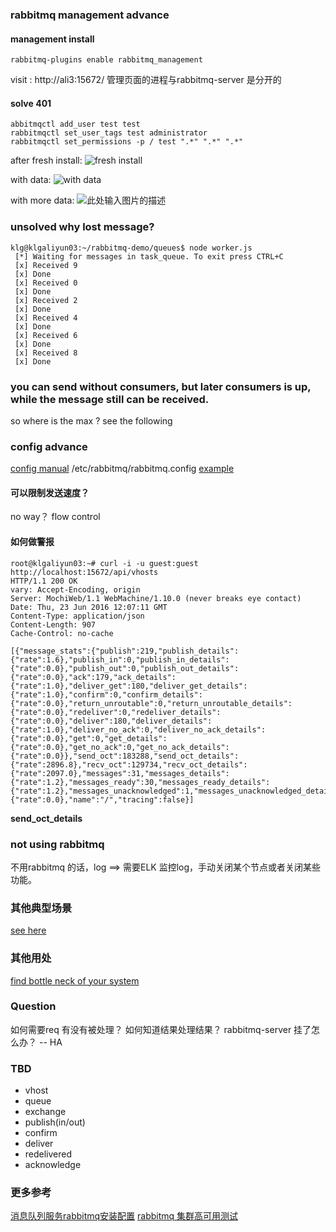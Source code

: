 ### rabbitmq management advance

#### management install 

	rabbitmq-plugins enable rabbitmq_management

visit : http://ali3:15672/
管理页面的进程与rabbitmq-server 是分开的


#### solve 401 

	abbitmqctl add_user test test
	rabbitmqctl set_user_tags test administrator
	rabbitmqctl set_permissions -p / test ".*" ".*" ".*"

after fresh install:
![fresh install][1]

with data:
![with data][2]

with more data:
![此处输入图片的描述][3]

### unsolved why lost message?
	klg@klgaliyun03:~/rabbitmq-demo/queues$ node worker.js 
	 [*] Waiting for messages in task_queue. To exit press CTRL+C
	 [x] Received 9
	 [x] Done
	 [x] Received 0
	 [x] Done
	 [x] Received 2
	 [x] Done
	 [x] Received 4
	 [x] Done
	 [x] Received 6
	 [x] Done
	 [x] Received 8
	 [x] Done

### you can send without consumers, but later consumers is up, while the message still can be received.
so where is the max ? see the following


### config advance  
[config manual][4]
/etc/rabbitmq/rabbitmq.config
[example][5]

#### 可以限制发送速度？
no way？ flow control

#### 如何做警报
    root@klgaliyun03:~# curl -i -u guest:guest http://localhost:15672/api/vhosts
    HTTP/1.1 200 OK
    vary: Accept-Encoding, origin
    Server: MochiWeb/1.1 WebMachine/1.10.0 (never breaks eye contact)
    Date: Thu, 23 Jun 2016 12:07:11 GMT
    Content-Type: application/json
    Content-Length: 907
    Cache-Control: no-cache
    
    [{"message_stats":{"publish":219,"publish_details":{"rate":1.6},"publish_in":0,"publish_in_details":{"rate":0.0},"publish_out":0,"publish_out_details":{"rate":0.0},"ack":179,"ack_details":{"rate":1.0},"deliver_get":180,"deliver_get_details":{"rate":1.0},"confirm":0,"confirm_details":{"rate":0.0},"return_unroutable":0,"return_unroutable_details":{"rate":0.0},"redeliver":0,"redeliver_details":{"rate":0.0},"deliver":180,"deliver_details":{"rate":1.0},"deliver_no_ack":0,"deliver_no_ack_details":{"rate":0.0},"get":0,"get_details":{"rate":0.0},"get_no_ack":0,"get_no_ack_details":{"rate":0.0}},"send_oct":183288,"send_oct_details":{"rate":2896.8},"recv_oct":129734,"recv_oct_details":{"rate":2097.0},"messages":31,"messages_details":{"rate":1.2},"messages_ready":30,"messages_ready_details":{"rate":1.2},"messages_unacknowledged":1,"messages_unacknowledged_details":{"rate":0.0},"name":"/","tracing":false}]

**send_oct_details**

### not using rabbitmq
不用rabbitmq 的话，log ==> 需要ELK 监控log，手动关闭某个节点或者关闭某些功能。

### 其他典型场景
[see here][6]

### 其他用处
[find bottle neck of your system][7]

### Question
如何需要req 有没有被处理？
如何知道结果处理结果？
rabbitmq-server 挂了怎么办？ -- HA

### TBD
 - vhost 
 - queue 
 - exchange
 - publish(in/out)
 - confirm
 - deliver
 - redelivered
 - acknowledge

 
### 更多参考
[消息队列服务rabbitmq安装配置][8]
[rabbitmq 集群高可用测试][9]


  [1]: http://7xk67t.com1.z0.glb.clouddn.com/init.jpg
  [2]: http://7xk67t.com1.z0.glb.clouddn.com/graph.jpg
  [3]: http://7xk67t.com1.z0.glb.clouddn.com/more2.jpg
  [4]: https://www.rabbitmq.com/configure.html
  [5]: https://github.com/rabbitmq/rabbitmq-server/blob/stable/docs/rabbitmq.config.example
  [6]: https://www.rabbitmq.com/blog/2012/04/25/rabbitmq-performance-measurements-part-2/
  [7]: http://www.rabbitmq.com/blog/2014/04/14/finding-bottlenecks-with-rabbitmq-3-3/
  [8]: http://www.ttlsa.com/linux/install-rabbitmq-on-linux/
  [9]: http://www.cnblogs.com/flat_peach/archive/2013/04/07/3004008.html